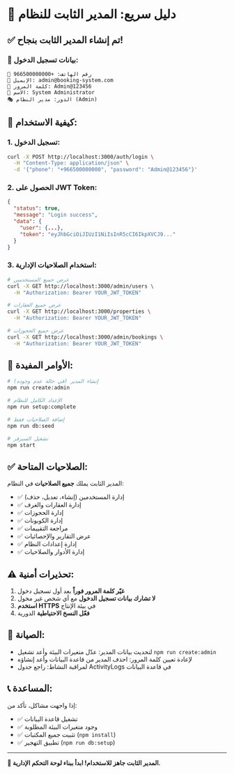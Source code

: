 # 🔧 دليل سريع: المدير الثابت للنظام

## ✅ تم إنشاء المدير الثابت بنجاح!

### 🔐 بيانات تسجيل الدخول:

```
📱 رقم الهاتف: +966500000000
📧 الإيميل: admin@booking-system.com  
🔑 كلمة المرور: Admin@123456
👤 الاسم: System Administrator
🎭 الدور: مدير النظام (Admin)
```

## 🚀 كيفية الاستخدام:

### 1. تسجيل الدخول:
```bash
curl -X POST http://localhost:3000/auth/login \
  -H "Content-Type: application/json" \
  -d '{"phone": "+966500000000", "password": "Admin@123456"}'
```

### 2. الحصول على JWT Token:
```json
{
  "status": true,
  "message": "Login success", 
  "data": {
    "user": {...},
    "token": "eyJhbGciOiJIUzI1NiIsInR5cCI6IkpXVCJ9..."
  }
}
```

### 3. استخدام الصلاحيات الإدارية:
```bash
# عرض جميع المستخدمين
curl -X GET http://localhost:3000/admin/users \
  -H "Authorization: Bearer YOUR_JWT_TOKEN"

# عرض جميع العقارات
curl -X GET http://localhost:3000/properties \
  -H "Authorization: Bearer YOUR_JWT_TOKEN"

# عرض جميع الحجوزات
curl -X GET http://localhost:3000/admin/bookings \
  -H "Authorization: Bearer YOUR_JWT_TOKEN"
```

## 🔧 الأوامر المفيدة:

```bash
# إنشاء المدير (في حالة عدم وجوده)
npm run create:admin

# الإعداد الكامل للنظام
npm run setup:complete

# إضافة الصلاحيات فقط
npm run db:seed

# تشغيل السيرفر
npm start
```

## ✅ الصلاحيات المتاحة:

المدير الثابت يملك **جميع الصلاحيات** في النظام:

- ✅ إدارة المستخدمين (إنشاء، تعديل، حذف)
- ✅ إدارة العقارات والغرف
- ✅ إدارة الحجوزات
- ✅ إدارة الكوبونات  
- ✅ مراجعة التقييمات
- ✅ عرض التقارير والإحصائيات
- ✅ إدارة إعدادات النظام
- ✅ إدارة الأدوار والصلاحيات

## ⚠️ تحذيرات أمنية:

1. **غيّر كلمة المرور فوراً** بعد أول تسجيل دخول
2. **لا تشارك بيانات تسجيل الدخول** مع أي شخص غير مخول  
3. **استخدم HTTPS** في بيئة الإنتاج
4. **فعّل النسخ الاحتياطية** الدورية

## 🔄 الصيانة:

- لتحديث بيانات المدير: عدّل متغيرات البيئة وأعد تشغيل `npm run create:admin`
- لإعادة تعيين كلمة المرور: احذف المدير من قاعدة البيانات وأعد إنشاؤه
- لمراقبة النشاط: راجع جدول ActivityLogs في قاعدة البيانات

## 📞 المساعدة:

إذا واجهت مشاكل، تأكد من:
- ✅ تشغيل قاعدة البيانات
- ✅ وجود متغيرات البيئة المطلوبة
- ✅ تثبيت جميع المكتبات (`npm install`)
- ✅ تطبيق التهجير (`npm run db:setup`)

---

**🎯 المدير الثابت جاهز للاستخدام! ابدأ ببناء لوحة التحكم الإدارية.**
